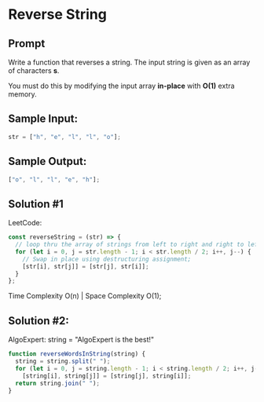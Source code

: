 # Reverse String

## Prompt

Write a function that reverses a string. The input string is given as an array of characters **s**.

You must do this by modifying the input array **in-place** with **O(1)** extra memory.

## Sample Input:

```js
str = ["h", "e", "l", "l", "o"];
```

## Sample Output:

```js
["o", "l", "l", "e", "h"];
```

## Solution #1

LeetCode:

```js
const reverseString = (str) => {
  // loop thru the array of strings from left to right and right to left
  for (let i = 0, j = str.length - 1; i < str.length / 2; i++, j--) {
    // Swap in place using destructuring assignment;
    [str[i], str[j]] = [str[j], str[i]];
  }
};
```

Time Complexity O(n) | Space Complexity O(1);

## Solution #2:

AlgoExpert: string = "AlgoExpert is the best!"

```js
function reverseWordsInString(string) {
  string = string.split(" ");
  for (let i = 0, j = string.length - 1; i < string.length / 2; i++, j--)
    [string[i], string[j]] = [string[j], string[i]];
  return string.join(" ");
}
```
